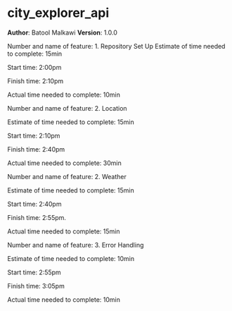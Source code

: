 # city_explorer_api

**Author**: Batool Malkawi
**Version**: 1.0.0 


Number and name of feature: 1. Repository Set Up
Estimate of time needed to complete: 15min

Start time: 2:00pm

Finish time: 2:10pm

Actual time needed to complete: 10min
<!-- -->

<!-- -->
Number and name of feature: 2. Location

Estimate of time needed to complete: 15min

Start time: 2:10pm

Finish time: 2:40pm

Actual time needed to complete: 30min
<!-- -->

<!-- -->
Number and name of feature: 2. Weather

Estimate of time needed to complete: 15min

Start time: 2:40pm

Finish time: 2:55pm.

Actual time needed to complete: 15min
<!-- -->

<!-- -->
Number and name of feature: 3. Error Handling

Estimate of time needed to complete: 10min

Start time: 2:55pm

Finish time: 3:05pm

Actual time needed to complete: 10min
<!-- -->
